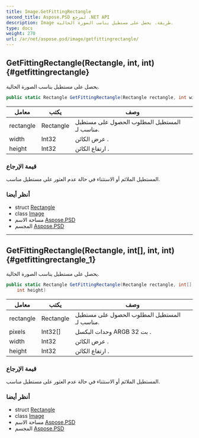 ```yaml
---
title: Image.GetFittingRectangle
second_title: Aspose.PSD لمرجع .NET API
description: Image طريقة. يحصل على مستطيل يناسب الصورة الحالية.
type: docs
weight: 270
url: /ar/net/aspose.psd/image/getfittingrectangle/
---
```

## GetFittingRectangle(Rectangle, int, int) {#getfittingrectangle}

يحصل على مستطيل يناسب الصورة الحالية.

```csharp
public static Rectangle GetFittingRectangle(Rectangle rectangle, int width, int height)
```

| معامل | يكتب | وصف |
| --- | --- | --- |
| rectangle | Rectangle | المستطيل المطلوب الحصول على مستطيل مناسب لـ. |
| width | Int32 | عرض الكائن . |
| height | Int32 | ارتفاع الكائن . |

### قيمة الإرجاع

المستطيل الملائم أو الاستثناء في حالة عدم العثور على مستطيل مناسب.

### أنظر أيضا

* struct [Rectangle](../../rectangle/)
* class [Image](../)
* مساحة الاسم [Aspose.PSD](../../image/)
* المجسم [Aspose.PSD](../../../)

---

## GetFittingRectangle(Rectangle, int[], int, int) {#getfittingrectangle_1}

يحصل على مستطيل يناسب الصورة الحالية.

```csharp
public static Rectangle GetFittingRectangle(Rectangle rectangle, int[] pixels, int width, 
    int height)
```

| معامل | يكتب | وصف |
| --- | --- | --- |
| rectangle | Rectangle | المستطيل المطلوب الحصول على مستطيل مناسب لـ. |
| pixels | Int32[] | وحدات البكسل ARGB 32 بت . |
| width | Int32 | عرض الكائن . |
| height | Int32 | ارتفاع الكائن . |

### قيمة الإرجاع

المستطيل الملائم أو الاستثناء في حالة عدم العثور على مستطيل مناسب.

### أنظر أيضا

* struct [Rectangle](../../rectangle/)
* class [Image](../)
* مساحة الاسم [Aspose.PSD](../../image/)
* المجسم [Aspose.PSD](../../../)



